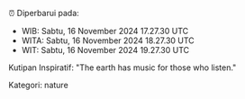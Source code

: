 ⏰ Diperbarui pada:
- WIB: Sabtu, 16 November 2024 17.27.30 UTC
- WITA: Sabtu, 16 November 2024 18.27.30 UTC
- WIT: Sabtu, 16 November 2024 19.27.30 UTC

Kutipan Inspiratif:
"The earth has music for those who listen."


Kategori: nature


